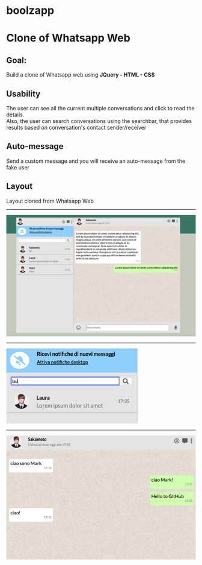 # boolzapp

<h1> Clone of Whatsapp Web</h1>
<h2>Goal:</h2>
<p>Build a clone of Whatsapp web using <b>JQuery - HTML - CSS</b><p>
<h2>Usability</h2>
<p>The user can see all the current multiple conversations and click to read the details. 
<br>
Also, the user can search conversations using the searchbar, that provides results based on conversation's contact sender/receiver
<h2> Auto-message</h2>
Send a custom message and you will receive an auto-message from the fake user
<h2>Layout</h2>
Layout cloned from Whatsapp Web

<hr></h>

![](screenshot_1.png)

<hr></h>

![](screenshot_2.png)

<hr></h>

![](screenshot_3.png)
